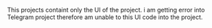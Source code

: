 This projects containt only the UI of the project. i am getting error into Telegram project therefore am unable to this UI code into the project.
